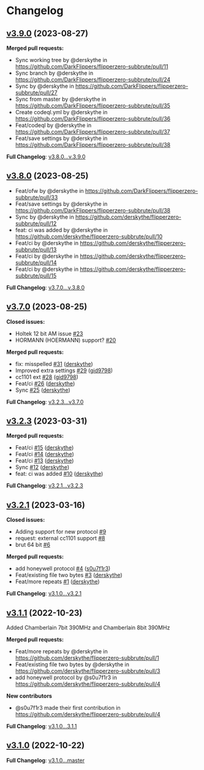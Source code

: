 # Changelog


## [v3.9.0](https://github.com/DarkFlippers/flipperzero-subbrute/tree/v3.9.0) (2023-08-27)

**Merged pull requests:**

* Sync working tree by @derskythe in https://github.com/DarkFlippers/flipperzero-subbrute/pull/11
* Sync branch by @derskythe in https://github.com/DarkFlippers/flipperzero-subbrute/pull/24
* Sync by @derskythe in https://github.com/DarkFlippers/flipperzero-subbrute/pull/27
* Sync from master by @derskythe in https://github.com/DarkFlippers/flipperzero-subbrute/pull/35
* Create codeql.yml by @derskythe in https://github.com/DarkFlippers/flipperzero-subbrute/pull/36
* Feat/codeql by @derskythe in https://github.com/DarkFlippers/flipperzero-subbrute/pull/37
* Feat/save settings by @derskythe in https://github.com/DarkFlippers/flipperzero-subbrute/pull/38

**Full Changelog**: [v3.8.0...v.3.9.0](https://github.com/DarkFlippers/flipperzero-subbrute/compare/v3.8.0...v.3.9.0)

## [v3.8.0](https://github.com/DarkFlippers/flipperzero-subbrute/tree/v3.8.0) (2023-08-25)

* Feat/ofw by @derskythe in https://github.com/DarkFlippers/flipperzero-subbrute/pull/33
* Feat/save settings by @derskythe in https://github.com/DarkFlippers/flipperzero-subbrute/pull/38
* Sync by @derskythe in https://github.com/derskythe/flipperzero-subbrute/pull/12
* feat: ci was added by @derskythe in https://github.com/derskythe/flipperzero-subbrute/pull/10
* Feat/ci by @derskythe in https://github.com/derskythe/flipperzero-subbrute/pull/13
* Feat/ci by @derskythe in https://github.com/derskythe/flipperzero-subbrute/pull/14
* Feat/ci by @derskythe in https://github.com/derskythe/flipperzero-subbrute/pull/15

**Full Changelog**: [v3.7.0...v.3.8.0](https://github.com/DarkFlippers/flipperzero-subbrute/compare/v3.7.0...v.3.8.0)

## [v3.7.0](https://github.com/DarkFlippers/flipperzero-subbrute/tree/v3.7.0) (2023-08-25)

**Closed issues:**

- Holtek 12 bit AM issue [\#23](https://github.com/DarkFlippers/flipperzero-subbrute/issues/23)
- HORMANN \(HOERMANN\) support? [\#20](https://github.com/DarkFlippers/flipperzero-subbrute/issues/20)

**Merged pull requests:**

- fix: misspelled [\#31](https://github.com/DarkFlippers/flipperzero-subbrute/pull/31) ([derskythe](https://github.com/derskythe))
- Improved extra settings [\#29](https://github.com/DarkFlippers/flipperzero-subbrute/pull/29) ([gid9798](https://github.com/gid9798))
- сc1101 ext [\#28](https://github.com/DarkFlippers/flipperzero-subbrute/pull/28) ([gid9798](https://github.com/gid9798))
- Feat/ci [\#26](https://github.com/DarkFlippers/flipperzero-subbrute/pull/26) ([derskythe](https://github.com/derskythe))
- Sync [\#25](https://github.com/DarkFlippers/flipperzero-subbrute/pull/25) ([derskythe](https://github.com/derskythe))

**Full Changelog**: [v3.2.3...v3.7.0](https://github.com/DarkFlippers/flipperzero-subbrute/compare/v3.2.3...v3.7.0)

## [v3.2.3](https://github.com/DarkFlippers/flipperzero-subbrute/tree/v3.2.3) (2023-03-31)

**Merged pull requests:**

- Feat/ci [\#15](https://github.com/DarkFlippers/flipperzero-subbrute/pull/15) ([derskythe](https://github.com/derskythe))
- Feat/ci [\#14](https://github.com/DarkFlippers/flipperzero-subbrute/pull/14) ([derskythe](https://github.com/derskythe))
- Feat/ci [\#13](https://github.com/DarkFlippers/flipperzero-subbrute/pull/13) ([derskythe](https://github.com/derskythe))
- Sync [\#12](https://github.com/DarkFlippers/flipperzero-subbrute/pull/12) ([derskythe](https://github.com/derskythe))
- feat: ci was added [\#10](https://github.com/DarkFlippers/flipperzero-subbrute/pull/10) ([derskythe](https://github.com/derskythe))

**Full Changelog**: [v3.2.1...v3.2.3](https://github.com/DarkFlippers/flipperzero-subbrute/compare/v3.2.1...v3.2.3)

## [v3.2.1](https://github.com/DarkFlippers/flipperzero-subbrute/tree/v3.2.1) (2023-03-16)

**Closed issues:**

- Adding support for new protocol [\#9](https://github.com/DarkFlippers/flipperzero-subbrute/issues/9)
- request: external cc1101 support [\#8](https://github.com/DarkFlippers/flipperzero-subbrute/issues/8)
- brut 64 bit [\#6](https://github.com/DarkFlippers/flipperzero-subbrute/issues/6)

**Merged pull requests:**

- add honeywell protocol [\#4](https://github.com/DarkFlippers/flipperzero-subbrute/pull/4) ([s0u7f1r3](https://github.com/s0u7f1r3))
- Feat/existing file two bytes [\#3](https://github.com/DarkFlippers/flipperzero-subbrute/pull/3) ([derskythe](https://github.com/derskythe))
- Feat/more repeats [\#1](https://github.com/DarkFlippers/flipperzero-subbrute/pull/1) ([derskythe](https://github.com/derskythe))

**Full Changelog**: [v3.1.0...v3.2.1](https://github.com/DarkFlippers/flipperzero-subbrute/compare/aa8001e6237804771738ce557039d1bf206aa7d1...v3.2.1)

## [v3.1.1](https://github.com/DarkFlippers/flipperzero-subbrute/releases/tag/v3.1.1) (2022-10-23)

Added Chamberlain 7bit 390MHz and Chamberlain 8bit 390MHz

**Merged pull requests:**
* Feat/more repeats by @derskythe in https://github.com/derskythe/flipperzero-subbrute/pull/1
* Feat/existing file two bytes by @derskythe in https://github.com/derskythe/flipperzero-subbrute/pull/3
* add honeywell protocol by @s0u7f1r3 in https://github.com/derskythe/flipperzero-subbrute/pull/4

**New contributors**
* @s0u7f1r3 made their first contribution in https://github.com/derskythe/flipperzero-subbrute/pull/4

**Full Changelog**: [v3.1.0...3.1.1](https://github.com/DarkFlippers/flipperzero-subbrute/compare/v3.1.0...3.1.1)

## [v3.1.0](https://github.com/DarkFlippers/flipperzero-subbrute/releases/tag/v3.1.0) (2022-10-22)

**Full Changelog**: [v3.1.0...master](https://github.com/DarkFlippers/flipperzero-subbrute/compare/v3.1.0...master)
